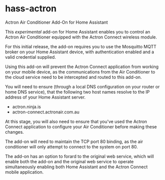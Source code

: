 # hass-actron
Actron Air Conditioner Add-On for Home Assistant

This *experimental* add-on for Home Assistant enables you to control an Actron Air Conditioner equipped with the Actron Connect wireless module. 

For this initial release, the add-on requires you to use the Mosquitto MQTT broker on your Home Assistant device, with authentication enabled and a valid credential supplied.

Using this add-on will prevent the Actron Connect application from working on your mobile device, as the communications from the Air Conditioner to the cloud service need to be intercepted and routed to this add-on.

You will need to ensure (through a local DNS configuration on your router or home DNS service), that the following two host names resolve to the IP address of your Home Assistant server.
- actron.ninja.is
- actron-connect.actronair.com.au

At this stage, you will also need to ensure that you've used the Actron Connect application to configure your Air Conditioner before making these changes.

The add-on will need to maintain the TCP port 80 binding, as the air conditioner will only attempt to connect to the system on port 80.

The add-on has an option to forard to the original web service, which will enable both the add-on and the original web service to operate simultaneously enabling both Home Assistant and the Actron Connect mobile application.

